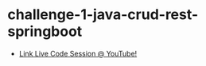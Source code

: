 # challenge-1-java-crud-rest-springboot

* [Link Live Code Session @ YouTube!](https://youtu.be/49VESBwzlzc) 
